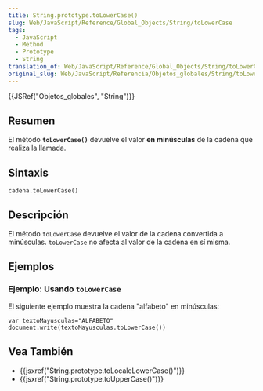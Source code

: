 ```yaml
---
title: String.prototype.toLowerCase()
slug: Web/JavaScript/Reference/Global_Objects/String/toLowerCase
tags:
  - JavaScript
  - Method
  - Prototype
  - String
translation_of: Web/JavaScript/Reference/Global_Objects/String/toLowerCase
original_slug: Web/JavaScript/Referencia/Objetos_globales/String/toLowerCase
---
```

{{JSRef("Objetos_globales", "String")}}

## Resumen

El método **`toLowerCase()`** devuelve el valor **en minúsculas** de la cadena que realiza la llamada.

## Sintaxis

    cadena.toLowerCase()

## Descripción

El método `toLowerCase` devuelve el valor de la cadena convertida a minúsculas. `toLowerCase` no afecta al valor de la cadena en sí misma.

## Ejemplos

### Ejemplo: Usando `toLowerCase`

El siguiente ejemplo muestra la cadena "alfabeto" en minúsculas:

    var textoMayusculas="ALFABETO"
    document.write(textoMayusculas.toLowerCase())

## Vea También

- {{jsxref("String.prototype.toLocaleLowerCase()")}}
- {{jsxref("String.prototype.toUpperCase()")}}
